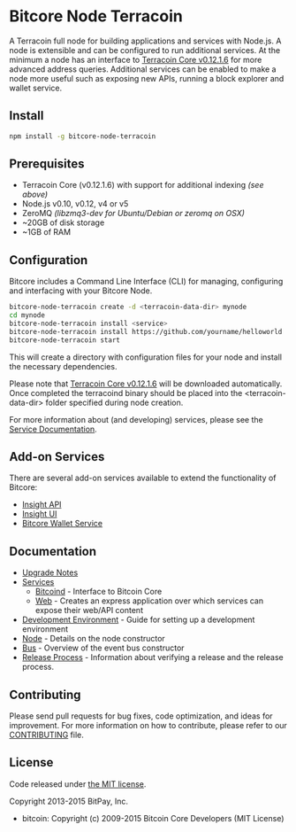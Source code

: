 Bitcore Node Terracoin
============

A Terracoin full node for building applications and services with Node.js. A node is extensible and can be configured to run additional services. At the minimum a node has an interface to [Terracoin Core v0.12.1.6](https://github.com/terracoin/terracoin/tree/v0.12.1.6) for more advanced address queries. Additional services can be enabled to make a node more useful such as exposing new APIs, running a block explorer and wallet service.

## Install

```bash
npm install -g bitcore-node-terracoin
```

## Prerequisites

- Terracoin Core (v0.12.1.6) with support for additional indexing *(see above)*
- Node.js v0.10, v0.12, v4 or v5
- ZeroMQ *(libzmq3-dev for Ubuntu/Debian or zeromq on OSX)*
- ~20GB of disk storage
- ~1GB of RAM

## Configuration

Bitcore includes a Command Line Interface (CLI) for managing, configuring and interfacing with your Bitcore Node.

```bash
bitcore-node-terracoin create -d <terracoin-data-dir> mynode
cd mynode
bitcore-node-terracoin install <service>
bitcore-node-terracoin install https://github.com/yourname/helloworld
bitcore-node-terracoin start
```

This will create a directory with configuration files for your node and install the necessary dependencies.

Please note that [Terracoin Core v0.12.1.6](https://github.com/teracoin/terracoin/tree/v0.12.1.6) will be downloaded automatically. Once completed the terracoind binary should be placed into the &lt;terracoin-data-dir&gt; folder specified during node creation.

For more information about (and developing) services, please see the [Service Documentation](docs/services.md).

## Add-on Services

There are several add-on services available to extend the functionality of Bitcore:

- [Insight API](https://github.com/TheSin-/insight-api-terracoin/tree/master)
- [Insight UI](https://github.com/TheSin-/insight-ui-terracoin/tree/master)
- [Bitcore Wallet Service](https://github.com/TheSin-/bitcore-wallet-service-terracoin/tree/master)

## Documentation

- [Upgrade Notes](docs/upgrade.md)
- [Services](docs/services.md)
  - [Bitcoind](docs/services/bitcoind.md) - Interface to Bitcoin Core
  - [Web](docs/services/web.md) - Creates an express application over which services can expose their web/API content
- [Development Environment](docs/development.md) - Guide for setting up a development environment
- [Node](docs/node.md) - Details on the node constructor
- [Bus](docs/bus.md) - Overview of the event bus constructor
- [Release Process](docs/release.md) - Information about verifying a release and the release process.

## Contributing

Please send pull requests for bug fixes, code optimization, and ideas for improvement. For more information on how to contribute, please refer to our [CONTRIBUTING](https://github.com/bitpay/bitcore/blob/master/CONTRIBUTING.md) file.

## License

Code released under [the MIT license](https://github.com/bitpay/bitcore-node/blob/master/LICENSE).

Copyright 2013-2015 BitPay, Inc.

- bitcoin: Copyright (c) 2009-2015 Bitcoin Core Developers (MIT License)
